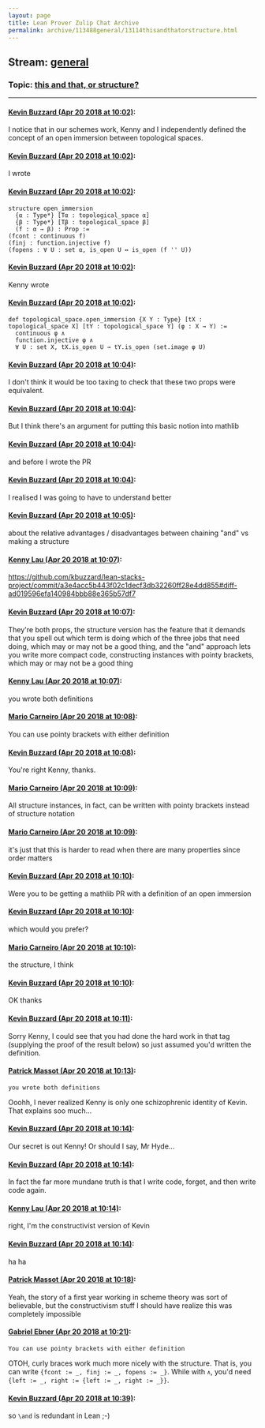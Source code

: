 ```yaml
---
layout: page
title: Lean Prover Zulip Chat Archive 
permalink: archive/113488general/13114thisandthatorstructure.html
---
```


## Stream: [general](index.html)
### Topic: [this and that, or structure?](13114thisandthatorstructure.html)

---

#### [Kevin Buzzard (Apr 20 2018 at 10:02)](https://leanprover.zulipchat.com/#narrow/stream/113488-general/topic/this%20and%20that%2C%20or%20structure%3F/near/125377318):
I notice that in our schemes work, Kenny and I independently defined the concept of an open immersion between topological spaces.

#### [Kevin Buzzard (Apr 20 2018 at 10:02)](https://leanprover.zulipchat.com/#narrow/stream/113488-general/topic/this%20and%20that%2C%20or%20structure%3F/near/125377327):
I wrote

#### [Kevin Buzzard (Apr 20 2018 at 10:02)](https://leanprover.zulipchat.com/#narrow/stream/113488-general/topic/this%20and%20that%2C%20or%20structure%3F/near/125377411):
```lean
structure open_immersion
  {α : Type*} [Tα : topological_space α]
  {β : Type*} [Tβ : topological_space β]
  (f : α → β) : Prop :=
(fcont : continuous f)
(finj : function.injective f)
(fopens : ∀ U : set α, is_open U ↔ is_open (f '' U))
```

#### [Kevin Buzzard (Apr 20 2018 at 10:02)](https://leanprover.zulipchat.com/#narrow/stream/113488-general/topic/this%20and%20that%2C%20or%20structure%3F/near/125377452):
Kenny wrote

#### [Kevin Buzzard (Apr 20 2018 at 10:02)](https://leanprover.zulipchat.com/#narrow/stream/113488-general/topic/this%20and%20that%2C%20or%20structure%3F/near/125377475):
```lean
def topological_space.open_immersion {X Y : Type} [tX : topological_space X] [tY : topological_space Y] (φ : X → Y) := 
  continuous φ ∧ 
  function.injective φ ∧ 
  ∀ U : set X, tX.is_open U → tY.is_open (set.image φ U)
```

#### [Kevin Buzzard (Apr 20 2018 at 10:04)](https://leanprover.zulipchat.com/#narrow/stream/113488-general/topic/this%20and%20that%2C%20or%20structure%3F/near/125377929):
I don't think it would be too taxing to check that these two props were equivalent.

#### [Kevin Buzzard (Apr 20 2018 at 10:04)](https://leanprover.zulipchat.com/#narrow/stream/113488-general/topic/this%20and%20that%2C%20or%20structure%3F/near/125378082):
But I think there's an argument for putting this basic notion into mathlib

#### [Kevin Buzzard (Apr 20 2018 at 10:04)](https://leanprover.zulipchat.com/#narrow/stream/113488-general/topic/this%20and%20that%2C%20or%20structure%3F/near/125378100):
and before I wrote the PR

#### [Kevin Buzzard (Apr 20 2018 at 10:04)](https://leanprover.zulipchat.com/#narrow/stream/113488-general/topic/this%20and%20that%2C%20or%20structure%3F/near/125378262):
I realised I was going to have to understand better

#### [Kevin Buzzard (Apr 20 2018 at 10:05)](https://leanprover.zulipchat.com/#narrow/stream/113488-general/topic/this%20and%20that%2C%20or%20structure%3F/near/125378523):
about the relative advantages / disadvantages between chaining "and" vs making a structure

#### [Kenny Lau (Apr 20 2018 at 10:07)](https://leanprover.zulipchat.com/#narrow/stream/113488-general/topic/this%20and%20that%2C%20or%20structure%3F/near/125379302):
https://github.com/kbuzzard/lean-stacks-project/commit/a3e4acc5b443f02c1decf3db32260ff28e4dd855#diff-ad019596efa140984bbb88e365b57df7

#### [Kevin Buzzard (Apr 20 2018 at 10:07)](https://leanprover.zulipchat.com/#narrow/stream/113488-general/topic/this%20and%20that%2C%20or%20structure%3F/near/125379303):
They're both props, the structure version has the feature that it demands that you spell out which term is doing which of the three jobs that need doing, which may or may not be a good thing, and the "and" approach lets you write more compact code, constructing instances with pointy brackets, which may or may not be a good thing

#### [Kenny Lau (Apr 20 2018 at 10:07)](https://leanprover.zulipchat.com/#narrow/stream/113488-general/topic/this%20and%20that%2C%20or%20structure%3F/near/125379310):
you wrote both definitions

#### [Mario Carneiro (Apr 20 2018 at 10:08)](https://leanprover.zulipchat.com/#narrow/stream/113488-general/topic/this%20and%20that%2C%20or%20structure%3F/near/125379590):
You can use pointy brackets with either definition

#### [Kevin Buzzard (Apr 20 2018 at 10:08)](https://leanprover.zulipchat.com/#narrow/stream/113488-general/topic/this%20and%20that%2C%20or%20structure%3F/near/125379698):
You're right Kenny, thanks.

#### [Mario Carneiro (Apr 20 2018 at 10:09)](https://leanprover.zulipchat.com/#narrow/stream/113488-general/topic/this%20and%20that%2C%20or%20structure%3F/near/125379812):
All structure instances, in fact, can be written with pointy brackets instead of structure notation

#### [Mario Carneiro (Apr 20 2018 at 10:09)](https://leanprover.zulipchat.com/#narrow/stream/113488-general/topic/this%20and%20that%2C%20or%20structure%3F/near/125380086):
it's just that this is harder to read when there are many properties since order matters

#### [Kevin Buzzard (Apr 20 2018 at 10:10)](https://leanprover.zulipchat.com/#narrow/stream/113488-general/topic/this%20and%20that%2C%20or%20structure%3F/near/125380341):
Were you to be getting a mathlib PR with a definition of an open immersion

#### [Kevin Buzzard (Apr 20 2018 at 10:10)](https://leanprover.zulipchat.com/#narrow/stream/113488-general/topic/this%20and%20that%2C%20or%20structure%3F/near/125380367):
which would you prefer?

#### [Mario Carneiro (Apr 20 2018 at 10:10)](https://leanprover.zulipchat.com/#narrow/stream/113488-general/topic/this%20and%20that%2C%20or%20structure%3F/near/125380414):
the structure, I think

#### [Kevin Buzzard (Apr 20 2018 at 10:10)](https://leanprover.zulipchat.com/#narrow/stream/113488-general/topic/this%20and%20that%2C%20or%20structure%3F/near/125380548):
OK thanks

#### [Kevin Buzzard (Apr 20 2018 at 10:11)](https://leanprover.zulipchat.com/#narrow/stream/113488-general/topic/this%20and%20that%2C%20or%20structure%3F/near/125381058):
Sorry Kenny, I could see that you had done the hard work in that tag (supplying the proof of the result below) so just assumed you'd written the definition.

#### [Patrick Massot (Apr 20 2018 at 10:13)](https://leanprover.zulipchat.com/#narrow/stream/113488-general/topic/this%20and%20that%2C%20or%20structure%3F/near/125382019):
```quote
you wrote both definitions
```
Ooohh, I never realized Kenny is only one schizophrenic identity of Kevin. That explains soo much...

#### [Kevin Buzzard (Apr 20 2018 at 10:14)](https://leanprover.zulipchat.com/#narrow/stream/113488-general/topic/this%20and%20that%2C%20or%20structure%3F/near/125382178):
Our secret is out Kenny! Or should I say, Mr Hyde...

#### [Kevin Buzzard (Apr 20 2018 at 10:14)](https://leanprover.zulipchat.com/#narrow/stream/113488-general/topic/this%20and%20that%2C%20or%20structure%3F/near/125382277):
In fact the far more mundane truth is that I write code, forget, and then write code again.

#### [Kenny Lau (Apr 20 2018 at 10:14)](https://leanprover.zulipchat.com/#narrow/stream/113488-general/topic/this%20and%20that%2C%20or%20structure%3F/near/125382278):
right, I'm the constructivist version of Kevin

#### [Kevin Buzzard (Apr 20 2018 at 10:14)](https://leanprover.zulipchat.com/#narrow/stream/113488-general/topic/this%20and%20that%2C%20or%20structure%3F/near/125382304):
ha ha

#### [Patrick Massot (Apr 20 2018 at 10:18)](https://leanprover.zulipchat.com/#narrow/stream/113488-general/topic/this%20and%20that%2C%20or%20structure%3F/near/125383630):
Yeah, the story of a first year working in scheme theory was sort of believable, but the constructivism stuff I should have realize this was completely impossible

#### [Gabriel Ebner (Apr 20 2018 at 10:21)](https://leanprover.zulipchat.com/#narrow/stream/113488-general/topic/this%20and%20that%2C%20or%20structure%3F/near/125384461):
```quote
You can use pointy brackets with either definition
```
OTOH, curly braces work much more nicely with the structure.  That is, you can write `{fcont := _, finj := _, fopens := _}`.  While with `∧`, you'd need `{left := _, right := {left := _, right := _}}`.

#### [Kevin Buzzard (Apr 20 2018 at 10:39)](https://leanprover.zulipchat.com/#narrow/stream/113488-general/topic/this%20and%20that%2C%20or%20structure%3F/near/125391137):
so `\and` is redundant in Lean ;-)

